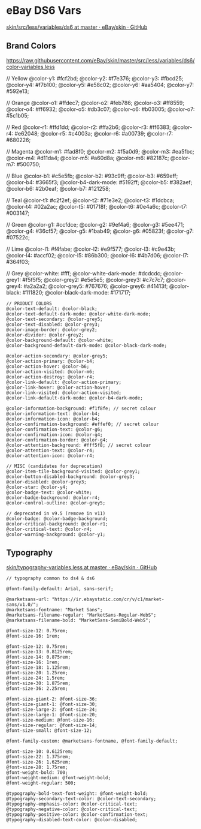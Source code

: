 # eBay DS6 Vars

[skin/src/less/variables/ds6 at master · eBay/skin · GitHub](https://github.com/eBay/skin/tree/master/src/less/variables/ds6)

## Brand Colors

https://raw.githubusercontent.com/eBay/skin/master/src/less/variables/ds6/color-variables.less

// Yellow
@color-y1: #fcf2bd;
@color-y2: #f7e376;
@color-y3: #fbcd25;
@color-y4: #f7b100;
@color-y5: #e58c02;
@color-y6: #aa5404;
@color-y7: #592e13;

// Orange
@color-o1: #ffdec7;
@color-o2: #feb786;
@color-o3: #ff8559;
@color-o4: #ff6932;
@color-o5: #db3c07;
@color-o6: #b03005;
@color-o7: #5c1b05;

// Red
@color-r1: #ffd1dd;
@color-r2: #ffa2b6;
@color-r3: #ff6383;
@color-r4: #e62048;
@color-r5: #c4003a;
@color-r6: #a00739;
@color-r7: #680226;

// Magenta
@color-m1: #fad8f0;
@color-m2: #f5a0d9;
@color-m3: #ea5fbc;
@color-m4: #d11da4;
@color-m5: #a60d8a;
@color-m6: #82187c;
@color-m7: #500750;

// Blue
@color-b1: #c5e5fb;
@color-b2: #93c9ff;
@color-b3: #659eff;
@color-b4: #3665f3;
@color-b4-dark-mode: #5192ff;
@color-b5: #382aef;
@color-b6: #2b0eaf;
@color-b7: #121258;

// Teal
@color-t1: #c2f2ef;
@color-t2: #71e3e2;
@color-t3: #1dcbca;
@color-t4: #02a2ac;
@color-t5: #01718f;
@color-t6: #0e4a6c;
@color-t7: #003147;

// Green
@color-g1: #ccfdce;
@color-g2: #9ef4a6;
@color-g3: #5ee471;
@color-g4: #36cf57;
@color-g5: #1bab49;
@color-g6: #05823f;
@color-g7: #07522c;

// Lime
@color-l1: #f4fabe;
@color-l2: #e9f577;
@color-l3: #c9e43b;
@color-l4: #accf02;
@color-l5: #86b300;
@color-l6: #4b7d06;
@color-l7: #364f03;

// Grey
@color-white: #fff;
@color-white-dark-mode: #dcdcdc;
@color-grey1: #f5f5f5;
@color-grey2: #e5e5e5;
@color-grey3: #c7c7c7;
@color-grey4: #a2a2a2;
@color-grey5: #767676;
@color-grey6: #41413f;
@color-black: #111820;
@color-black-dark-mode: #171717;

```
// PRODUCT COLORS
@color-text-default: @color-black;
@color-text-default-dark-mode: @color-white-dark-mode;
@color-text-secondary: @color-grey5;
@color-text-disabled: @color-grey3;
@color-image-border: @color-grey2;
@color-divider: @color-grey2;
@color-background-default: @color-white;
@color-background-default-dark-mode: @color-black-dark-mode;

@color-action-secondary: @color-grey5;
@color-action-primary: @color-b4;
@color-action-hover: @color-b6;
@color-action-visited: @color-m6;
@color-action-destroy: @color-r4;
@color-link-default: @color-action-primary;
@color-link-hover: @color-action-hover;
@color-link-visited: @color-action-visited;
@color-link-default-dark-mode: @color-b4-dark-mode;

@color-information-background: #f1f8fe; // secret colour
@color-information-text: @color-b4;
@color-information-icon: @color-b4;
@color-confirmation-background: #effef0; // secret colour
@color-confirmation-text: @color-g6;
@color-confirmation-icon: @color-g4;
@color-confirmation-border: @color-g4;
@color-attention-background: #fff5f8; // secret colour
@color-attention-text: @color-r4;
@color-attention-icon: @color-r4;

// MISC (candidates for deprecation)
@color-item-tile-background-visited: @color-grey1;
@color-button-disabled-background: @color-grey3;
@color-disabled: @color-grey3;
@color-star: @color-y4;
@color-badge-text: @color-white;
@color-badge-background: @color-r4;
@color-control-outline: @color-grey5;

// deprecated in v9.5 (remove in v11)
@color-badge: @color-badge-background;
@color-critical-background: @color-r1;
@color-critical-text: @color-r4;
@color-warning-background: @color-y1;

```

## Typography

[skin/typography-variables.less at master · eBay/skin · GitHub](https://github.com/eBay/skin/blob/master/src/less/variables/ds6/typography-variables.less)

```
// typography common to ds4 & ds6

@font-family-default: Arial, sans-serif;

@marketsans-url: "https://ir.ebaystatic.com/cr/v/c1/market-sans/v1.0/";
@marketsans-fontname: "Market Sans";
@marketsans-filename-regular: "MarketSans-Regular-WebS";
@marketsans-filename-bold: "MarketSans-SemiBold-WebS";

@font-size-12: 0.75rem;
@font-size-16: 1rem;

@font-size-12: 0.75rem;
@font-size-13: 0.8125rem;
@font-size-14: 0.875rem;
@font-size-16: 1rem;
@font-size-18: 1.125rem;
@font-size-20: 1.25rem;
@font-size-24: 1.5rem;
@font-size-30: 1.875rem;
@font-size-36: 2.25rem;

@font-size-giant-2: @font-size-36;
@font-size-giant-1: @font-size-30;
@font-size-large-2: @font-size-24;
@font-size-large-1: @font-size-20;
@font-size-medium: @font-size-16;
@font-size-regular: @font-size-14;
@font-size-small: @font-size-12;

@font-family-custom: @marketsans-fontname, @font-family-default;

@font-size-10: 0.6125rem;
@font-size-22: 1.375rem;
@font-size-26: 1.625rem;
@font-size-28: 1.75rem;
@font-weight-bold: 700;
@font-weight-medium: @font-weight-bold;
@font-weight-regular: 500;

@typography-bold-text-font-weight: @font-weight-bold;
@typography-secondary-text-color: @color-text-secondary;
@typography-emphasis-color: @color-critical-text;
@typography-negative-color: @color-critical-text;
@typography-positive-color: @color-confirmation-text;
@typography-disabled-text-color: @color-disabled;
```
